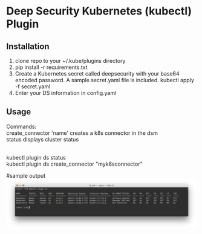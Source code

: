 
Deep Security Kubernetes (kubectl) Plugin
====

## Installation
1. clone repo to your ~/.kube/plugins directory
2. pip install -r requirements.txt
3. Create a Kubernetes secret called deepsecurity with your base64 encoded password.
   A sample secret.yaml file is included. kubectl apply -f secret.yaml
4. Enter your DS information in config.yaml


## Usage
Commands:<br/>
    create_connector  'name' creates a k8s connector in the dsm<br/>
    status            displays cluster status<br/><br/>

kubectl plugin ds status<br/>
kubectl plugin ds create_connector "myk8sconnector"<br/>



#sample output
![Alt text](ds_kubectl_plugin.jpg)
